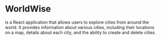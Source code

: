 # WorldWise
is a React application that allows users to explore cities from around the world. It provides information about various cities, including their locations on a map, details about each city, and the ability to create and delete cities.
